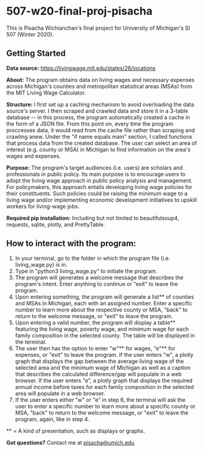 # 507-w20-final-proj-pisacha

This is Pisacha Wichianchan's final project for University of Michigan's SI 507 (Winter 2020).

## Getting Started
**Data source:** https://livingwage.mit.edu/states/26/locations

**About:** The program obtains data on living wages and necessary expenses across Michigan's counties and metropolitan statistical areas (MSAs) from the MIT​ Living Wage Calculator.

**Structure:** I first set up a caching mechanism to avoid overloading the data source's server. I then scraped and crawled data and store it in a 3-table database -- in this process, the program automatically created a cache in the form of a JSON file. From this point on, every time the program proccesses data, it would read from the cache file rather than scraping and crawling anew. Under the "if name equals main" section, I called functions that process data from the created database. The user can select an area of interest (e.g. county or MSA) in Michigan to find information on the area's wages and expenses.

**Purpose:** The program's target audiences (i.e. users) are scholars and professionals in public policy. Its main purpose is to encourage users to adopt the living wage approach in public policy analysis and management. For policymakers, this approach entails developing living wage policies for their constituents. Such policies could be raising the minimum wage to a living wage and/or implementing economic development initiatives to upskill workers for living-wage jobs.

**Required pip installation:** Including but not limited to beautifulsoup4, requests, sqlite, plotly, and PrettyTable.

## How to interact with the program:
1) In your terminal, go to the folder in which the program file (i.e. living_wage.py) is in.
2) Type in "python3 living_wage.py" to initiate the program.
3) The program will generates a welcome message that describes the program's intent. Enter anything to continue or "exit" to leave the program.
4) Upon entering something, the program will generate a list** of counties and MSAs in Michigan, each with an assigned number. Enter a specific number to learn more about the respective county or MSA, "back" to return to the welcome message, or "exit" to leave the program.
5) Upon entering a valid number, the program will display a table** featuring the living wage, poverty wage, and minimum wage for each family composition in the selected county. The table will be displayed in the terminal.
6) The user then has the option to enter "w"** for wages, "e"** for expenses, or "exit" to leave the program. If the user enters "w", a plotly graph that displays the gap between the average living wage of the selected area and the minimum wage of Michigan as well as a caption that describes the calculated difference/gap will populate in a web browser. If the user enters "e", a plotly graph that displays the required annual income before taxes for each family composition in the selected area will populate in a web browser.
7) If the user enters either "w" or "e" in step 6, the terminal will ask the user to enter a specific number to learn more about a specific county or MSA, "back" to return to the welcome message, or "exit" to leave the program, again, like in step 4.

** = A kind of presentation, such as displays or graphs.

**Got questions?** Contact me at pisacha@umich.edu

